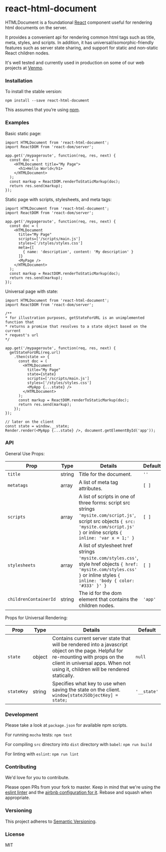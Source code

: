 # react-html-document

HTMLDocument is a foundational [React](https://facebook.github.io/react/) component useful for rendering html documents on the server.

It provides a convenient api for rendering common html tags such as title, meta, styles, and scripts. In addition, it has universal/isomorphic-friendly features such as server state sharing, and support for static and non-static React children nodes.

It's well tested and currently used in production on some of our web projects at [Venmo](http://www.venmo.com).

### Installation

To install the stable version:

```
npm install --save react-html-document
```

This assumes that you’re using [npm](http://npmjs.com/).

### Examples

Basic static page:
```es6
import HTMLDocument from 'react-html-document';
import ReactDOM from 'react-dom/server';

app.get('/mypageroute', function(req, res, next) {
  const doc = (
    <HTMLDocument title="My Page">
      <h1>Hello World</h1>
    </HTMLDocument>
  );
  const markup = ReactDOM.renderToStaticMarkup(doc);
  return res.send(markup);
});
```

Static page with scripts, stylesheets, and meta tags:

```es6
import HTMLDocument from 'react-html-document';
import ReactDOM from 'react-dom/server';

app.get('/mypageroute', function(req, res, next) {
  const doc = (
    <HTMLDocument
      title="My Page"
      scripts=['/scripts/main.js']
      styles=['/styles/styles.css']
      meta={[
        { name: 'description', content: 'My description' }
      ]}
      <MyPage />
    </HTMLDocument>
  );
  const markup = ReactDOM.renderToStaticMarkup(doc);
  return res.send(markup);
});
```

Universal page with state:

```es6
import HTMLDocument from 'react-html-document';
import ReactDOM from 'react-dom/server';

/**
* for illustration purposes, getStateForURL is an unimplemented function that
* returns a promise that resolves to a state object based on the current
* request's url
*/

app.get('/mypageroute', function(req, res, next) {
  getStateForURL(req.url)
    .then(state => {
      const doc = (
        <HTMLDocument
          title="My Page"
          state={state}
          scripts=['/scripts/main.js']
          styles=['/styles/styles.css']
          <MyApp {...state} />
        </HTMLDocument>
      );
      const markup = ReactDOM.renderToStaticMarkup(doc);
      return res.send(markup);
    });
});

// later on the client
const state = window.__state;
Render.render(<MyApp {...state} />, document.getElementById('app'));
```

### API

General Use Props:

| Prop |  Type | Details | Default
| -------------- | ------ | --------------- | ---- |
| `title` | string | Title for the document. | `''`
| `metatags`    | array | A list of meta tag attributes. | `[ ]`
| `scripts` | array | A list of scripts in one of three forms: script src strings `'mysite.com/script.js'`, script src objects `{ src: 'mysite.com/script.js' }` or inline scripts `{ inline: 'var x = 1;' }` | `[ ]`
| `stylesheets` | array | A list of stylesheet href strings `'mysite.com/styles.css'`, style href objects `{ href: 'mysite.com/styles.css' }` or inline styles `{ inline: 'body { color: '#333' }' }` | `[ ]`
| `childrenContainerId`           | string | The id for the dom element that contains the children nodes. | `'app'`

Props for Universal Rendering:

| Prop |  Type | Details | Default
| -------------- | ------ | --------------- | ---- |
| `state` | object | Contains current server state that will be rendered into a javascript object on the page. Helpful for re-mounting with props on the client in universal apps. When not using it, children will be rendered statically. | `null`
| `stateKey` | string | Specifies what key to use when saving the state on the client. `window[stateJSObjectKey] = state;` | `'__state'`



### Development
Please take a look at `package.json` for available npm scripts.

For running `mocha` tests: `npm test`

For compiling `src` directory into `dist` directory with `babel`: `npm run build`

For linting with `eslint`: `npm run lint`


### Contributing

We'd love for you to contribute.

Please open PRs from your fork to master. Keep in mind that we're using the [eslint linter](http://eslint.org/) and the [airbnb configuration for it](https://github.com/airbnb/javascript/tree/master/packages/eslint-config-airbnb). Rebase and squash when appropriate.


### Versioning
This project adheres to [Semantic Versioning](http://semver.org/).  


### License
MIT
